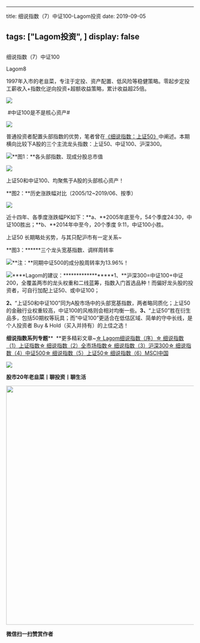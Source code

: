 
---
title:   细说指数（7）中证100-Lagom投资
date: 2019-09-05

tags: ["Lagom投资", ]
display: false
---


## 



细说指数（7）中证100




Lagom8




1997年入市的老韭菜，专注于定投、资产配置、低风险等稳健策略。零起步定投工薪收入+指数化逆向投资+超额收益策略，累计收益超25倍。




<img src="https://mmbiz.qpic.cn/mmbiz_png/ZB4WjgjLjJW3KtDibicU3BB1HNQ9lDS2M5oGRnchkNPRzYsc0Ua6CIu7rZH3vAficcBEPYHU9ZTPqkic1sicT8CaxQQ/640?wx_fmt=png" data-type="png" class="" data-ratio="0.05776173285198556" data-w="554"/>

&nbsp;#中证100是不是核心资产#&nbsp;

<img class="rich_pages" data-ratio="0.9016393442622951" data-s="300,640" src="https://mmbiz.qpic.cn/mmbiz_png/ZB4WjgjLjJVyUOqJXcKJvUDZb3AOocg0MEbTsvn7cibGAZtibcH4p4J9vT4fiaVgQBUwE7SU8ia4FZ1AMhkOBsGGgQ/640?wx_fmt=png" data-type="png" data-w="732" style=""/>

普通投资者配置头部指数的优势，笔者曾在[《细说指数：上证50》](http://mp.weixin.qq.com/s?__biz=MzI3MDQ2NjY2Mw==&amp;mid=2247484354&amp;idx=1&amp;sn=48ab55984587fb1cca589a498ece96c2&amp;chksm=ead1e8cadda661dcfce1c0cf2a6fd723ac55c185fadba53902f2f9479ee6e8a0bf4e70cfd546&amp;scene=21#wechat_redirect)中阐述。本期横向比较下A股的三个主流龙头指数：上证50、中证100、沪深300。



<img src="https://mmbiz.qpic.cn/mmbiz_png/ZB4WjgjLjJW3KtDibicU3BB1HNQ9lDS2M5oGRnchkNPRzYsc0Ua6CIu7rZH3vAficcBEPYHU9ZTPqkic1sicT8CaxQQ/640?wx_fmt=png" data-type="png" class="" data-ratio="0.05776173285198556" data-w="554"/>**图1：**各头部指数、现成分股总市值

<img class="rich_pages" data-ratio="0.3815165876777251" data-s="300,640" src="https://mmbiz.qpic.cn/mmbiz_png/ZB4WjgjLjJVyUOqJXcKJvUDZb3AOocg0JXeianKjsgqnFUUQTkeXPpTFxuYtfD8R5dTPExT3TYfgHOoWmibsJic2w/640?wx_fmt=png" data-type="png" data-w="422" style=""/>

上证50和中证100、均聚焦于A股的头部核心资产！



**图2：**历史涨跌幅对比（2005/12~2019/06、按季）

<img class="rich_pages" data-ratio="3.299145299145299" data-s="300,640" src="https://mmbiz.qpic.cn/mmbiz_png/ZB4WjgjLjJVyUOqJXcKJvUDZb3AOocg0MbAv04TmEKD3DhCCURQQlXRNicZoR8I1TjiaNUhVmdeBHHvjTic7WvdXw/640?wx_fmt=png" data-type="png" data-w="351" style=""/>

近十四年、各季度涨跌幅PK如下：**a、**2005年底至今，54个季度24:30，中证100胜出；**b、**2014年中至今，20个季度 9:11，中证100小胜。

上证50 长期略处劣势，与其只配沪市有一定关系~



**图3：******三个龙头宽基指数、调样周转率

<img class="rich_pages" data-ratio="0.32303370786516855" data-s="300,640" src="https://mmbiz.qpic.cn/mmbiz_png/ZB4WjgjLjJVyUOqJXcKJvUDZb3AOocg00NKZ1YuOz0JZmnwr7mico59FC0pGJMr1sZkOw8SpUl5f7urL6TS7MjQ/640?wx_fmt=png" data-type="png" data-w="356" style=""/>**注：**同期中证500的成分股周转率为13.96%！

<img src="https://mmbiz.qpic.cn/mmbiz_png/ZB4WjgjLjJW3KtDibicU3BB1HNQ9lDS2M5oGRnchkNPRzYsc0Ua6CIu7rZH3vAficcBEPYHU9ZTPqkic1sicT8CaxQQ/640?wx_fmt=png" data-type="png" class="" data-ratio="0.05776173285198556" data-w="554"/>****Lagom的建议：******************1、**沪深300=中证100+中证200，全覆盖两市的龙头权重和二线蓝筹，指数入门首选品种！而偏好龙头股的投资者，可自行加配上证50、或中证100；

**2、**“上证50和中证100”同为A股市场中的头部宽基指数，两者略同质化；上证50的金融行业权重较高，中证100的风格则会相对均衡一些。**3、**“上证50”胜在衍生品多，包括50期权等玩具；而“中证100”更适合在低估区域、简单的守中长线，是个人投资者 Buy &amp; Hold（买入并持有）的上佳之选！





**细说指数系列专题****&nbsp;&nbsp;**更多精彩文章~[☆ Lagom细说指数（序）](http://mp.weixin.qq.com/s?__biz=MzI3MDQ2NjY2Mw==&amp;mid=2247484133&amp;idx=1&amp;sn=16b9949c64256126b5b5044fb814f82b&amp;chksm=ead1e9eddda660fbbd651c32198faa47fd29ecd99f451da4c6570221456dd6d30c52c9afb114&amp;scene=21#wechat_redirect)[☆ 细说指数（1）上证指数](http://mp.weixin.qq.com/s?__biz=MzI3MDQ2NjY2Mw==&amp;mid=2247484179&amp;idx=1&amp;sn=b3b332ad9e177b14fa171d39e325f48f&amp;chksm=ead1e81bdda6610d6451f74405c5eecb7e099188d16a664c767173aaf281e5eafdf8dd614094&amp;scene=21#wechat_redirect)[☆ 细说指数（2）全市场指数](http://mp.weixin.qq.com/s?__biz=MzI3MDQ2NjY2Mw==&amp;mid=2247484194&amp;idx=1&amp;sn=dca8a168a491f9b7f7da636b680b0e7c&amp;chksm=ead1e82adda6613c9b51e701b8c5707614407bc34c2c1cd7519a17df27157aaac8f9382ae3b5&amp;scene=21#wechat_redirect)[☆ 细说指数（3）沪深300](http://mp.weixin.qq.com/s?__biz=MzI3MDQ2NjY2Mw==&amp;mid=2247484228&amp;idx=1&amp;sn=75bc9fa86ebd8419eec55d88d31bb08e&amp;chksm=ead1e84cdda6615a618b2ee2337a428b5ebf9baf9d8fd9f2e544e93a2d3e7cd0242806522e27&amp;scene=21#wechat_redirect)[☆ 细说指数（4）中证500](http://mp.weixin.qq.com/s?__biz=MzI3MDQ2NjY2Mw==&amp;mid=2247484300&amp;idx=1&amp;sn=d6e3a44c761d742da9be62a7082481ff&amp;chksm=ead1e884dda66192bfe3d4313940d49a427f73e6c242e6fc7d76c519b5c9047f2f3ba5b8dbd5&amp;scene=21#wechat_redirect)[☆ 细说指数（5）上证50](http://mp.weixin.qq.com/s?__biz=MzI3MDQ2NjY2Mw==&amp;mid=2247484354&amp;idx=1&amp;sn=48ab55984587fb1cca589a498ece96c2&amp;chksm=ead1e8cadda661dcfce1c0cf2a6fd723ac55c185fadba53902f2f9479ee6e8a0bf4e70cfd546&amp;scene=21#wechat_redirect)[☆ 细说指数（6）MSCI中国](http://mp.weixin.qq.com/s?__biz=MzI3MDQ2NjY2Mw==&amp;mid=2247484412&amp;idx=1&amp;sn=e6dc07b8fe7c4937929449a18708a1b0&amp;chksm=ead1e8f4dda661e2ff52559da8a2ddeef0b51572927ec996b9cf802e5b74d98144bbe15de9f5&amp;scene=21#wechat_redirect)

<img src="https://mmbiz.qpic.cn/mmbiz_png/ZB4WjgjLjJW3KtDibicU3BB1HNQ9lDS2M5oGRnchkNPRzYsc0Ua6CIu7rZH3vAficcBEPYHU9ZTPqkic1sicT8CaxQQ/640?wx_fmt=png" data-type="png" class="" data-ratio="0.05776173285198556" data-w="554"/>

**股市20年老韭菜丨聊投资丨聊生活**

<img data-type="png" class="" data-ratio="0.390625" data-w="640" src="https://mmbiz.qpic.cn/mmbiz_png/ZB4WjgjLjJW3KtDibicU3BB1HNQ9lDS2M5AHEoeiaz0dQ4NfIRjBMuXvyJn8dXWm7ftklb0xqheiaMia0zbkyMJiaKzA/640?wx_fmt=png" style="box-sizing: border-box !important;overflow-wrap: break-word !important;visibility: visible !important;width: 640px !important;"/>


**微信扫一扫赞赏作者**















